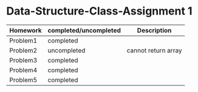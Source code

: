 # Data-Structure-Class-Assignment 1


|Homework|completed/uncompleted|Description|
|----|------|-------|
|Problem1|completed||
|Problem2|uncompleted|cannot return array|
|Problem3|completed||
|Problem4|completed||
|Problem5|completed||
